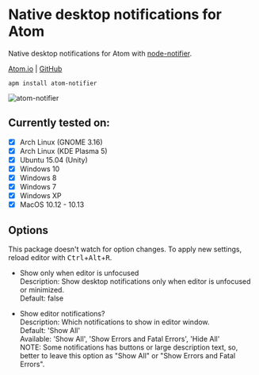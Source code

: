 # Native desktop notifications for Atom

Native desktop notifications for Atom with [node-notifier](https://github.com/mikaelbr/node-notifier).  

[Atom.io](https://atom.io/packages/atom-notifier)  \| [GitHub](https://github.com/benjamindean/atom-notifier)

`apm install atom-notifier`

![atom-notifier](https://cloud.githubusercontent.com/assets/5139993/8745652/c1d9597c-2c8a-11e5-8c10-c8ed3af6722f.png)

## Currently tested on:

-   [x] Arch Linux (GNOME 3.16)
-   [x] Arch Linux (KDE Plasma 5)
-   [x] Ubuntu 15.04 (Unity)
-   [x] Windows 10
-   [x] Windows 8
-   [x] Windows 7
-   [x] Windows XP
-   [x] MacOS 10.12 - 10.13

## Options

This package doesn't watch for option changes. To apply new settings, reload editor with <kbd>Ctrl</kbd>+<kbd>Alt</kbd>+<kbd>R</kbd>.

-   Show only when editor is unfocused  
    Description: Show desktop notifications only when editor is unfocused or minimized.  
    Default: false

-   Show editor notifications?  
    Description: Which notifications to show in editor window.  
    Default: 'Show All'  
    Available: 'Show All', 'Show Errors and Fatal Errors', 'Hide All'  
    NOTE: Some notifications has buttons or large description text, so, better to leave this option as "Show All" or "Show Errors and Fatal Errors".
